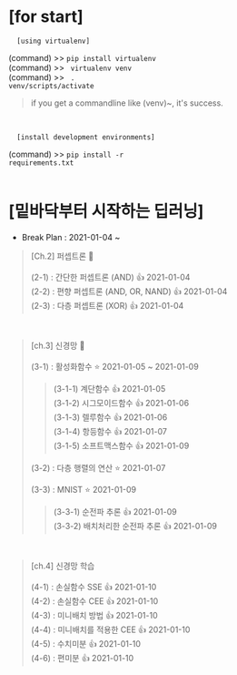 # [for start]

      [using virtualenv]

(command) >> <code>pip install virtualenv</code><br>
(command) >> <code> virtualenv venv</code><br>
(command) >> <code> . venv/scripts/activate</code>

> if you get a commandline like (venv)~, it's success.

<br>

      [install development environments]

(command) >> <code>pip install -r requirements.txt</code><br><br>

# [밑바닥부터 시작하는 딥러닝]

- Break Plan : 2021-01-04 ~

> [Ch.2] 퍼셉트론 💯 <br><br>
> (2-1) : 간단한 퍼셉트론 (AND) 👍 2021-01-04 <br>
> (2-2) : 편향 퍼셉트론 (AND, OR, NAND) 👍 2021-01-04 <br>
> (2-3) : 다층 퍼셉트론 (XOR) 👍 2021-01-04 <br>

<br>

> [ch.3] 신경망 💯 <br><br>
> (3-1) : 활성화함수 ⭐️ 2021-01-05 ~ 2021-01-09<br>
>
> > (3-1-1) 계단함수 👍 2021-01-05 <br>
> > (3-1-2) 시그모이드함수 👍 2021-01-06 <br>
> > (3-1-3) 렐루함수 👍 2021-01-06 <br>
> > (3-1-4) 항등함수 👍 2021-01-07 <br>
> > (3-1-5) 소프트맥스함수 👍 2021-01-09 <br>
>
> (3-2) : 다층 행렬의 연산 ⭐️ 2021-01-07 <br>
>
> (3-3) : MNIST ⭐️ 2021-01-09 <br>
>
> > (3-3-1) 순전파 추론 👍 2021-01-09 <br>
> > (3-3-2) 배치처리한 순전파 추론 👍 2021-01-09 <br>

<br>

> [ch.4] 신경망 학습 <br><br>
> (4-1) : 손실함수 SSE 👍 2021-01-10 <br>
> (4-2) : 손실함수 CEE 👍 2021-01-10 <br>
> (4-3) : 미니배치 방법 👍 2021-01-10 <br>
> (4-4) : 미니배치를 적용한 CEE 👍 2021-01-10 <br>
> (4-5) : 수치미분 👍 2021-01-10 <br>
> (4-6) : 편미분 👍 2021-01-10 <br>

<br>
